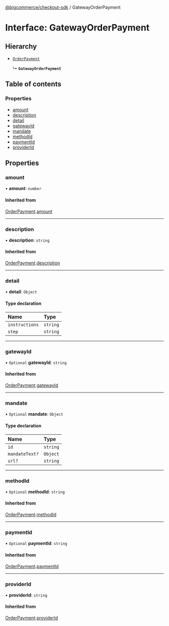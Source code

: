 [@bigcommerce/checkout-sdk](../README.md) / GatewayOrderPayment

# Interface: GatewayOrderPayment

## Hierarchy

- [`OrderPayment`](OrderPayment.md)

  ↳ **`GatewayOrderPayment`**

## Table of contents

### Properties

- [amount](GatewayOrderPayment.md#amount)
- [description](GatewayOrderPayment.md#description)
- [detail](GatewayOrderPayment.md#detail)
- [gatewayId](GatewayOrderPayment.md#gatewayid)
- [mandate](GatewayOrderPayment.md#mandate)
- [methodId](GatewayOrderPayment.md#methodid)
- [paymentId](GatewayOrderPayment.md#paymentid)
- [providerId](GatewayOrderPayment.md#providerid)

## Properties

### amount

• **amount**: `number`

#### Inherited from

[OrderPayment](OrderPayment.md).[amount](OrderPayment.md#amount)

___

### description

• **description**: `string`

#### Inherited from

[OrderPayment](OrderPayment.md).[description](OrderPayment.md#description)

___

### detail

• **detail**: `Object`

#### Type declaration

| Name | Type |
| :------ | :------ |
| `instructions` | `string` |
| `step` | `string` |

___

### gatewayId

• `Optional` **gatewayId**: `string`

#### Inherited from

[OrderPayment](OrderPayment.md).[gatewayId](OrderPayment.md#gatewayid)

___

### mandate

• `Optional` **mandate**: `Object`

#### Type declaration

| Name | Type |
| :------ | :------ |
| `id` | `string` |
| `mandateText?` | `Object` |
| `url?` | `string` |

___

### methodId

• `Optional` **methodId**: `string`

#### Inherited from

[OrderPayment](OrderPayment.md).[methodId](OrderPayment.md#methodid)

___

### paymentId

• `Optional` **paymentId**: `string`

#### Inherited from

[OrderPayment](OrderPayment.md).[paymentId](OrderPayment.md#paymentid)

___

### providerId

• **providerId**: `string`

#### Inherited from

[OrderPayment](OrderPayment.md).[providerId](OrderPayment.md#providerid)
